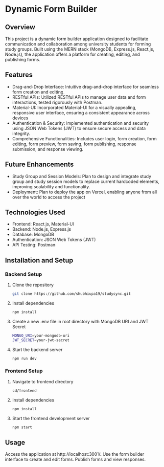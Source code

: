 # Dynamic Form Builder 

## Overview 

This project is a dynamic form builder application designed to facilitate communication and collaboration among university students for forming study groups. Built using the MERN stack (MongoDB, Express.js, React.js, Node.js), the application offers a platform for creating, editing, and publishing forms.

## Features 
- Drag-and-Drop Interface: Intuitive drag-and-drop interface for seamless form creation and editing.
- RESTful APIs: Utilized RESTful APIs to manage user data and form interactions, tested rigorously with Postman.
- Material-UI: Incorporated Material-UI for a visually appealing, responsive user interface, ensuring a consistent appearance across devices
- Authentication & Security: Implemented authentication and security using JSON Web Tokens (JWT) to ensure secure access and data integrity.
- Comprehensive Functionalities: Includes user login, form creation, form editing, form preview, form saving, form publishing, response submission, and response viewing.

## Future Enhancements

- Study Group and Session Models: Plan to design and integrate study group and study session models to replace current hardcoded elements, improving scalability and functionality.
- Deployment: Plan to deploy the app on Vercel, enabling anyone from all over the world to access the project

## Technologies Used
- Frontend: React.js, Material-UI
- Backend: Node.js, Express.js
- Database: MongoDB
- Authentication: JSON Web Tokens (JWT)
- API Testing: Postman

## Installation and Setup

### Backend Setup
1. Clone the repository
   
     ```bash
   git clone https://github.com/shubhiupa19/studysync.git
3. Install dependencies
   
   ```bash
   npm install
4. Create a new .env file in root directory with MongoDB URI and JWT Secret
   
   ```bash
   MONGO_URI=your-mongodb-uri
   JWT_SECRET=your-jwt-secret
5. Start the backend server
   
   ```bash
   npm run dev

### Frontend Setup
1. Navigate to frontend directory
   
   ```bash
   cd/frontend
3. Install dependencies
   
   ```bash
   npm install
5. Start the frontend development server
   
   ```bash
   npm start

## Usage
Access the application at http://localhost:3001/.
Use the form builder interface to create and edit forms.
Publish forms and view responses.
